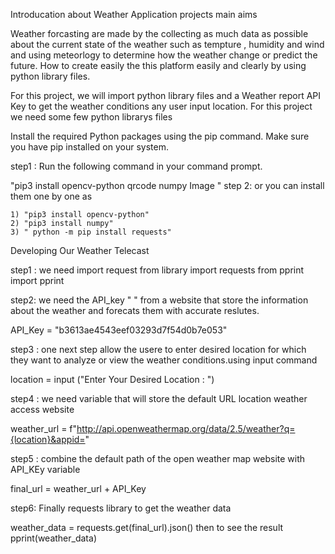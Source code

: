 Introducation about Weather Application projects main aims 

Weather forcasting are made by the collecting as much data as possible about the current state of the weather such as tempture , humidity and wind and using meteorlogy to determine how the weather change or predict the future. How to create easily the this platform easily and clearly by using python library files.

For this project, we will import python library files and a Weather report API Key to get the weather conditions any user input location. For this project we need some few python librarys files 


Install the required Python packages using the pip command. Make sure you have pip installed on your system.

step1 : Run the following command in your command prompt.

"pip3 install opencv-python qrcode numpy Image "
step 2: or you can install them one by one as

    1) "pip3 install opencv-python"
    2) "pip3 install numpy"
    3) " python -m pip install requests"

Developing Our Weather Telecast

step1 : we need import request from library 
        import requests
        from pprint import pprint

step2: we need the API_key  " " from a website that store the information about the weather and forecats them with accurate reslutes.

API_Key = "b3613ae4543eef03293d7f54d0b7e053"



step3 : one next step allow the usere to enter desired location for which they want to analyze or view the weather conditions.using input command 

location = input ("Enter Your Desired Location : ")


step4 : we need variable that will store the default URL location weather access website

weather_url = f"http://api.openweathermap.org/data/2.5/weather?q={location}&appid="


step5 : combine the default path of the open weather map website with API_KEy variable

final_url = weather_url + API_Key

step6: Finally requests library to get the weather data 

weather_data = requests.get(final_url).json()
 then to see the result 
 pprint(weather_data)









